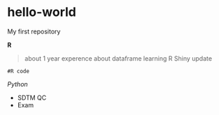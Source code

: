# hello-world
My first repository

**R** 

>about 1 year experence about dataframe
>learning R Shiny
>update

`#R code`

*Python*
- SDTM QC
- Exam
